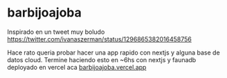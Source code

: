 # barbijoajoba

Inspirado en un tweet muy boludo https://twitter.com/ivanaszerman/status/1296865382016458756

Hace rato queria probar hacer una app rapido con nextjs y alguna base de datos cloud. Termine haciendo esto en ~6hs con nextjs y faunadb deployado en vercel aca [barbijoajoba.vercel.app](https://barbijoajoba.vercel.app/)
